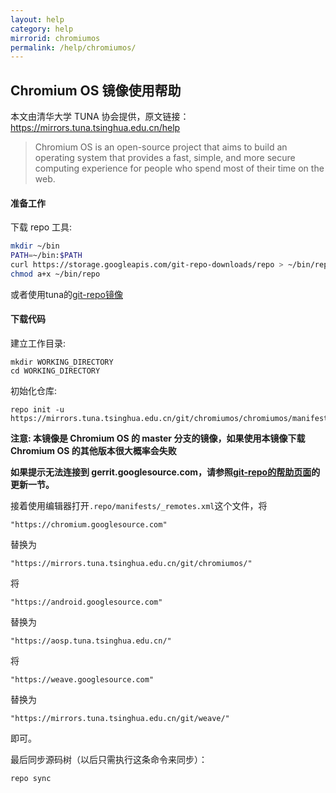 ```yaml
---
layout: help
category: help
mirrorid: chromiumos
permalink: /help/chromiumos/
---
```


## Chromium OS 镜像使用帮助

本文由清华大学 TUNA 协会提供，原文链接：<https://mirrors.tuna.tsinghua.edu.cn/help>


> Chromium OS is an open-source project that aims to build an operating system that provides a fast, simple, and more secure computing experience for people who spend most of their time on the web.

#### 准备工作

下载 repo 工具:

```bash
mkdir ~/bin
PATH=~/bin:$PATH
curl https://storage.googleapis.com/git-repo-downloads/repo > ~/bin/repo
chmod a+x ~/bin/repo
```

或者使用tuna的[git-repo镜像](https://mirrors.tuna.tsinghua.edu.cn/help/git-repo/)

#### 下载代码

建立工作目录:

```
mkdir WORKING_DIRECTORY
cd WORKING_DIRECTORY
```

初始化仓库:

```
repo init -u https://mirrors.tuna.tsinghua.edu.cn/git/chromiumos/chromiumos/manifest
```

**注意: 本镜像是 Chromium OS 的 master 分支的镜像，如果使用本镜像下载 Chromium OS 的其他版本很大概率会失败**

**如果提示无法连接到 gerrit.googlesource.com，请参照[git-repo的帮助页面](/help/git-repo)的更新一节。**

接着使用编辑器打开`.repo/manifests/_remotes.xml`这个文件，将

```
"https://chromium.googlesource.com"
```

替换为

```
"https://mirrors.tuna.tsinghua.edu.cn/git/chromiumos/"
```

将

```
"https://android.googlesource.com"
```

替换为

```
"https://aosp.tuna.tsinghua.edu.cn/"
```

将

```
"https://weave.googlesource.com"
```

替换为

```
"https://mirrors.tuna.tsinghua.edu.cn/git/weave/"
```

即可。

最后同步源码树（以后只需执行这条命令来同步）：

```
repo sync
```
